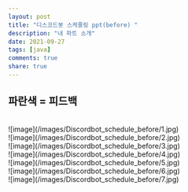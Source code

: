 ```yaml
---
layout: post
title: "디스코드봇 스케줄링 ppt(before) "
description: "내 파트 소개"
date: 2021-09-27
tags: [java]
comments: true
share: true
---
```

파란색 = 피드백
---
<br>
![image](/images/Discordbot_schedule_before/1.jpg)
<br>
![image](/images/Discordbot_schedule_before/2.jpg)
<br>
![image](/images/Discordbot_schedule_before/3.jpg)
<br>
![image](/images/Discordbot_schedule_before/4.jpg)
<br>
![image](/images/Discordbot_schedule_before/5.jpg)
<br>
![image](/images/Discordbot_schedule_before/6.jpg)
<br>
![image](/images/Discordbot_schedule_before/7.jpg)
